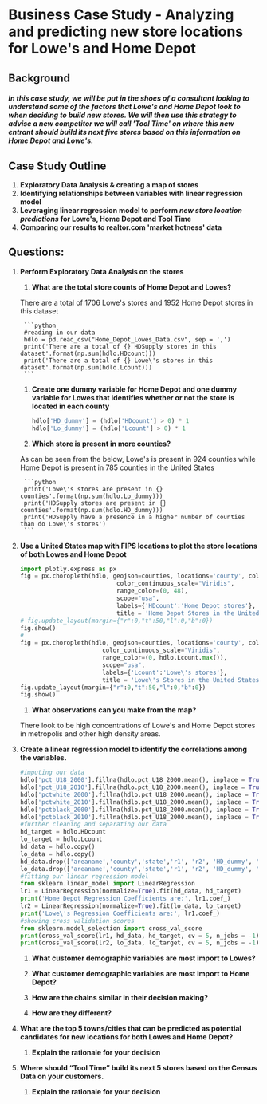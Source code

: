# Business Case Study - Analyzing and predicting new store locations for Lowe's and Home Depot

## Background

##### In this case study, we will be put in the shoes of a consultant looking to understand some of the factors that Lowe's and Home Depot look to when deciding to build new stores. We will then use this strategy to advise a new competitor we will call 'Tool Time' on where this new entrant should build its next five stores based on this information on Home Depot and Lowe's.

## Case Study Outline 

1. **Exploratory Data Analysis & creating a map of stores**
1. **Identifying relationships between variables with linear regression model**
1. **Leveraging linear regression model to perform _new store location predictions_ for Lowe's, Home Depot and Tool Time**
1. **Comparing our results to realtor.com 'market hotness' data** 


## Questions:
1. **Perform Exploratory Data Analysis on the stores**
	1. **What are the total store counts of Home Depot and Lowes?**

	There are a total of 1706 Lowe's stores and 1952 Home Depot stores in this dataset 

		```python
		#reading in our data 
		hdlo = pd.read_csv("Home_Depot_Lowes_Data.csv", sep = ',')
		print('There are a total of {} HDSupply stores in this dataset'.format(np.sum(hdlo.HDcount)))
		print('There are a total of {} Lowe\'s stores in this dataset'.format(np.sum(hdlo.Lcount)))
		```

	1. **Create one dummy variable for Home Depot and one dummy variable for Lowes
that identifies whether or not the store is located in each county**

		```python
		hdlo['HD_dummy'] = (hdlo['HDcount'] > 0) * 1
		hdlo['Lo_dummy'] = (hdlo['Lcount'] > 0) * 1
		```

	1. **Which store is present in more counties?**

	As can be seen from the below, Lowe's is present in 924 counties while Home Depot is present in 785 counties in the United States 

		```python
		print('Lowe\'s stores are present in {} counties'.format(np.sum(hdlo.Lo_dummy)))
		print('HDSupply stores are present in {} counties'.format(np.sum(hdlo.HD_dummy)))
		print('HDSupply have a presence in a higher number of counties than do Lowe\'s stores')
		```

1. **Use a United States map with FIPS locations to plot the store locations of both Lowes
and Home Depot**

	```python
	import plotly.express as px
	fig = px.choropleth(hdlo, geojson=counties, locations='county', color='HDcount',
	                           color_continuous_scale="Viridis",
	                           range_color=(0, 48),
	                           scope="usa",
	                           labels={'HDcount':'Home Depot stores'},
	                           title = 'Home Depot Stores in the United States')
	# fig.update_layout(margin={"r":0,"t":50,"l":0,"b":0})
	fig.show()
	#
	fig = px.choropleth(hdlo, geojson=counties, locations='county', color='Lcount',
                           color_continuous_scale="Viridis",
                           range_color=(0, hdlo.Lcount.max()),
                           scope="usa",
                           labels={'Lcount':'Lowe\'s stores'},
                           title = 'Lowe\'s Stores in the United States')
	fig.update_layout(margin={"r":0,"t":50,"l":0,"b":0})
	fig.show()
	```
	1. **What observations can you make from the map?**

	There look to be high concentrations of Lowe's and Home Depot stores in metropolis and other high density areas. 

1. **Create a linear regression model to identify the correlations among the variables.**
		
	```python
	#imputing our data
	hdlo['pct_U18_2000'].fillna(hdlo.pct_U18_2000.mean(), inplace = True)
	hdlo['pct_U18_2010'].fillna(hdlo.pct_U18_2000.mean(), inplace = True)
	hdlo['pctwhite_2000'].fillna(hdlo.pct_U18_2000.mean(), inplace = True)
	hdlo['pctwhite_2010'].fillna(hdlo.pct_U18_2000.mean(), inplace = True)
	hdlo['pctblack_2000'].fillna(hdlo.pct_U18_2000.mean(), inplace = True)
	hdlo['pctblack_2010'].fillna(hdlo.pct_U18_2000.mean(), inplace = True)
	#further cleaning and separating our data 
	hd_target = hdlo.HDcount
	lo_target = hdlo.Lcount
	hd_data = hdlo.copy()
	lo_data = hdlo.copy()
	hd_data.drop(['areaname','county','state','r1', 'r2', 'HD_dummy', 'Lo_dummy','HDcount','Lcount'], axis = 1, inplace = True)
	lo_data.drop(['areaname','county','state','r1', 'r2', 'HD_dummy', 'Lo_dummy','HDcount','Lcount'], axis = 1, inplace = True)
	#fitting our linear regression model
	from sklearn.linear_model import LinearRegression
	lr1 = LinearRegression(normalize=True).fit(hd_data, hd_target)
	print('Home Depot Regression Coefficients are:', lr1.coef_)
	lr2 = LinearRegression(normalize=True).fit(lo_data, lo_target)
	print('Lowe\'s Regression Coefficients are:', lr1.coef_)
	#showing cross validation scores
	from sklearn.model_selection import cross_val_score
	print(cross_val_score(lr1, hd_data, hd_target, cv = 5, n_jobs = -1))
	print(cross_val_score(lr2, lo_data, lo_target, cv = 5, n_jobs = -1))
	```

	1. **What customer demographic variables are most import to Lowes?**



	1. **What customer demographic variables are most import to Home Depot?**
	1. **How are the chains similar in their decision making?**
	1. **How are they different?**

1. **What are the top 5 towns/cities that can be predicted as potential candidates for new
locations for both Lowes and Home Depot?**
	1. **Explain the rationale for your decision**

1. **Where should “Tool Time” build its next 5 stores based on the Census Data on your
customers.**
	1. **Explain the rationale for your decision**

